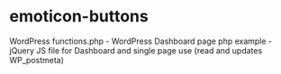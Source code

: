 # emoticon-buttons
WordPress functions.php - WordPress Dashboard page php example - jQuery JS file for Dashboard and single page use (read and updates WP_postmeta)
